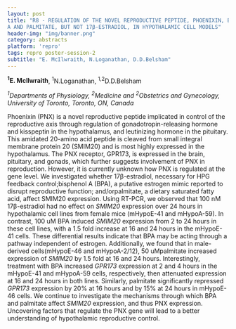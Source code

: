 ```yaml
---
layout: post
title: "R8 - REGULATION OF THE NOVEL REPRODUCTIVE PEPTIDE, PHOENIXIN, BY BISPHENOL
A AND PALMITATE, BUT NOT 17β-ESTRADIOL, IN HYPOTHALAMIC CELL MODELS"
header-img: "img/banner.png"
category: abstracts
platform: 'repro'
tags: repro poster-session-2
subtitle: "E. McIlwraith, N.Loganathan, D.D.Belsham"
---
```

__<sup>1</sup>E. McIlwraith__, <sup>1</sup>N.Loganathan, <sup>1,2</sup>D.D.Belsham

_<sup>1</sup>Departments of Physiology, <sup>2</sup>Medicine and <sup>2</sup>Obstetrics and
Gynecology, University of Toronto, Toronto, ON, Canada_

Phoenixin (PNX) is a novel reproductive peptide implicated in control of
the reproductive axis through regulation of gonadotropin-releasing
hormone and kisspeptin in the hypothalamus, and leutinizing hormone in
the pituitary. This amidated 20-amino acid peptide is cleaved from small
integral membrane protein 20 (SMIM20) and is most highly expressed in
the hypothalamus. The PNX receptor, GPR173, is expressed in the brain,
pituitary, and gonads, which further suggests involvement of PNX in
reproduction. However, it is currently unknown how PNX is regulated at
the gene level. We investigated whether 17β-estradiol, necessary for HPG
feedback control;bisphenol A (BPA), a putative estrogen mimic reported
to disrupt reproductive function; and/orpalmitate, a dietary saturated
fatty acid, affect SMIM20 expression. Using RT-PCR, we observed that 100
nM 17β-estradiol had no effect on _SMIM20_ expression over 24 hours in
hypothalamic cell lines from female mice (mHypoE-41 and mHypoA-59). In
contrast, 100 uM BPA induced _SMIM20_ expression from 2 to 24 hours in
these cell lines, with a 1.5 fold increase at 16 and 24 hours in the
mHypoE-41 cells. These differential results indicate that BPA may be
acting through a pathway independent of estrogen. Additionally, we found
that in male-derived cells(mHypoE-46 and mHypoA-2/12), 50 uMpalmitate
increased expression of _SMIM20_ by 1.5 fold at 16 and 24 hours.
Interestingly, treatment with BPA increased _GPR173_ expression at 2 and
4 hours in the mHypoE-41 and mHypoA-59 cells, respectively, then
attenuated expression at 16 and 24 hours in both lines. Similarly,
palmitate significantly repressed _GPR173_ expression by 20% at 16 hours
and by 15% at 24 hours in mHypoE-46 cells. We continue to investigate
the mechanisms through which BPA and palmitate
affect _SMIM20_ expression, and thus PNX expression. Uncovering factors
that regulate the PNX gene will lead to a better understanding of
hypothalamic reproductive control.

